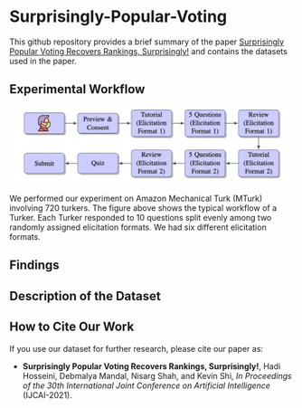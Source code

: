 # Surprisingly-Popular-Voting

This github repository provides a brief summary of the paper [Surprisingly Popular Voting Recovers Rankings, Surprisingly!](https://www.cs.toronto.edu/~nisarg/papers/spvoting.pdf) and contains the datasets used in the paper.

## Experimental Workflow

<p align="center">
<img src="./src/workflow.png" width=600 title="The Workflow of a Turker">
</p>

We performed our experiment on Amazon Mechanical Turk (MTurk) involving 720 turkers. The figure above shows the typical workflow of a Turker. Each Turker responded to 10 questions split evenly among two randomly assigned elicitation formats. We had six different elicitation formats.

## Findings

## Description of the Dataset


## How to Cite Our Work

If you use our dataset for further research, please cite our paper as:
- **Surprisingly Popular Voting Recovers Rankings, Surprisingly!**, Hadi Hosseini, Debmalya Mandal, Nisarg Shah, and Kevin Shi, *In Proceedings of the 30th International Joint Conference on Artificial Intelligence* (IJCAI-2021).
